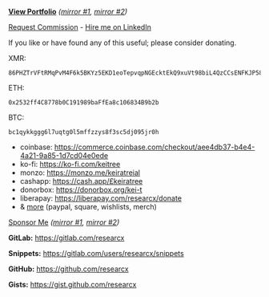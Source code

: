 **[View Portfolio](https://identify.us.to/researcx)** *([mirror #1](https://archive.today/newest/https://identify.us.to/researcx), [mirror #2](http://archiveiya74codqgiixo33q62qlrqtkgmcitqx5u2oeqnmn5bpcbiyd.onion/newest/https://identify.us.to/researcx))*

[Request Commission](https://tellonym.me/keiratree) - [Hire me on LinkedIn](https://www.linkedin.com/in/keitree)

If you like or have found any of this useful; please consider donating.

XMR: 

	86PHZTrVFtRMqPvM4F6k5BKYz5EKD1eoTepvqpNGEcktEkQ9xuVt98biL4QzCCsENFKJP58nPTPbyB6CG33gy5FWDxacA1A
ETH:

	0x2532ff4C8778b0C191989baFfEa8c106834B9b2b
BTC: 

	bc1qykkggg6l7uqtg0l5mffzzys8f3sc5dj095jr0h
	
* coinbase: https://commerce.coinbase.com/checkout/aee4db37-b4e4-4a21-9a85-1d7cd04e0ede
* ko-fi: https://ko-fi.com/keitree
* monzo: https://monzo.me/keiratreial
* cashapp: https://cash.app/£keiratree
* donorbox: https://donorbox.org/kei-t
* liberapay: https://liberapay.com/researcx/donate
* & [more](https://linktr.ee/keitree) (paypal, square, wishlists, merch)

[Sponsor Me](https://linktr.ee/keitree) *([mirror #1](https://archive.today/newest/https://linktr.ee/keitree), [mirror #2](http://archiveiya74codqgiixo33q62qlrqtkgmcitqx5u2oeqnmn5bpcbiyd.onion/newest/https://linktr.ee/keitree))*


**GitLab:** https://gitlab.com/researcx

**Snippets:** https://gitlab.com/users/researcx/snippets


**GitHub:** https://github.com/researcx

**Gists:** https://gist.github.com/researcx
